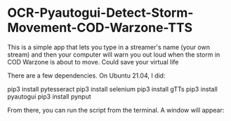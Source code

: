 # OCR-Pyautogui-Detect-Storm-Movement-COD-Warzone-TTS
This is a simple app that lets you type in a streamer's name (your own stream) and then your computer will warn you out loud when the storm in COD Warzone is about to move. Could save your virtual life

There are a few dependencies. On Ubuntu 21.04, I did:

pip3 install pytesseract
pip3 install selenium
pip3 install gTTs
pip3 install pyautogui
pip3 install pynput

From there, you can run the script from the terminal. A window will appear:
